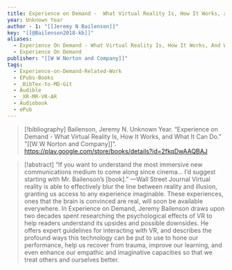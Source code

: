 ```yaml
---
title: Experience on Demand -  What Virtual Reality Is, How It Works, and What It Can Do
year: Unknown Year
author - 1: "[[Jeremy N Bailenson]]"
key: "[[@Bailenson2018-kb]]"
aliases:
  - Experience On Demand - What Virtual Reality Is, How It Works, And What It Can Do
  - Experience On Demand
publisher: "[[W W Norton and Company]]"
tags:
  - Experience-on-Demand-Related-Work
  - EPubs-Books
  - _BibTex-to-MD-Git
  - Audible
  - _XR-MR-VR-AR
  - Audiobook
  - ePub
---
```


> [!bibliography]
> Bailenson, Jeremy N. Unknown Year. “Experience on Demand -  What Virtual Reality Is, How It Works, and What It Can Do.” "[[W W Norton and Company]]". https://play.google.com/store/books/details?id=2fkqDwAAQBAJ

> [!abstract]
> “If you want to understand the most immersive new communications medium to come along since cinema… I’d suggest starting with Mr. Bailenson’s [book].” —Wall Street Journal Virtual reality is able to effectively blur the line between reality and illusion, granting us access to any experience imaginable. These experiences, ones that the brain is convinced are real, will soon be available everywhere. In Experience on Demand, Jeremy Bailenson draws upon two decades spent researching the psychological effects of VR to help readers understand its upsides and possible downsides. He offers expert guidelines for interacting with VR, and describes the profound ways this technology can be put to use to hone our performance, help us recover from trauma, improve our learning, and even enhance our empathic and imaginative capacities so that we treat others and ourselves better.